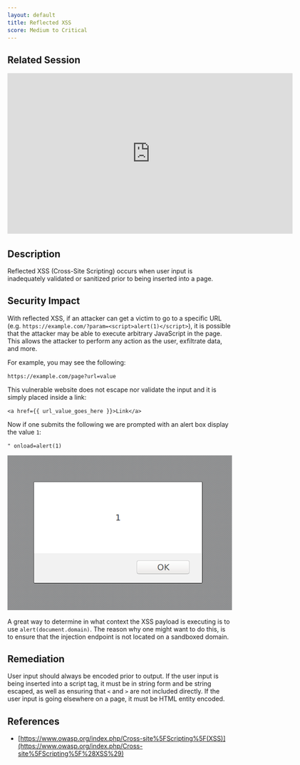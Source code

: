 ```yaml
---
layout: default
title: Reflected XSS
score: Medium to Critical
---
```


Related Session
---------------

<div class="container">
	<iframe id="ytplayer" type="text/html" width="640" height="360" src="https://www.youtube-nocookie.com/embed/HGaFCcWM57U?rel=0&autoplay=0&origin={{ site.url }}" frameborder="0"></iframe>
</div>

Description
-----------

Reflected XSS (Cross-Site Scripting) occurs when user input is inadequately validated or sanitized prior to being inserted into a page.

Security Impact
---------------

With reflected XSS, if an attacker can get a victim to go to a specific URL (e.g. `https://example.com/?param=<script>alert(1)</script>`), it is possible that the attacker may be able to execute arbitrary JavaScript in the page.  This allows the attacker to perform any action as the user, exfiltrate data, and more.

For example, you may see the following:

```
https://example.com/page?url=value
```

This vulnerable website does not escape nor validate the input and it is simply placed inside a link:

```
<a href={{ url_value_goes_here }}>Link</a>
```

Now if one submits the following we are prompted with an alert box display the value `1`:

```
" onload=alert(1)
```

![alert1](../assets/images/alert1.png)

A great way to determine in what context the XSS payload is executing is to use `alert(document.domain)`. The reason why one might want to do this, is to ensure that the injection endpoint is not located on a sandboxed domain.

Remediation
-----------

User input should always be encoded prior to output.  If the user input is being inserted into a script tag, it must be in string form and be string escaped, as well as ensuring that `<` and `>` are not included directly.  If the user input is going elsewhere on a page, it must be HTML entity encoded.

References
----------

- [https://www.owasp.org/index.php/Cross-site%5FScripting%5F(XSS)](https://www.owasp.org/index.php/Cross-site%5FScripting%5F%28XSS%29)

